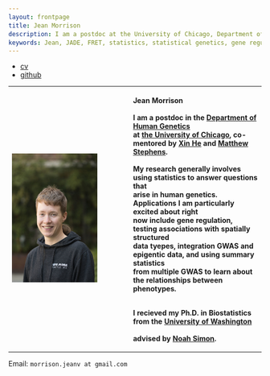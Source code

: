```yaml
---
layout: frontpage
title: Jean Morrison
description: I am a postdoc at the University of Chicago, Department of Human Genetics. My research is in statistical genetics. 
keywords: Jean, JADE, FRET, statistics, statistical genetics, gene regulation
---
```


<div class="navbar">
  <div class="navbar-inner">
      <ul class="nav">
          <li><a href="{{ BASE_PATH }}/assets/cv-jean.pdf">cv</a></li>
          <li><a href="https://github.com/jean997">github</a></li>
      </ul>
  </div>
</div>

<table class="wide">
<tr>
  <td class="left">
	<img src="pages/icons16/JeanMorrison.jpg" style="width: 75%; height: 30%" alt="my profile picture" title = "profile picture"/>
   </td>
  <td class="right">
  <br><b> Jean Morrison
  <br>
  <br> I am a postdoc in the <a href="http://www.genes.uchicago.edu">Department of 
	Human Genetics</a></br> 
	at <a href="http://www.uchicago.edu">the University of Chicago</a>,
 	co-mentored by <a href="http://xinhelab.org">Xin He</a> and
	<a href="http://stephenslab.uchicago.edu">Matthew Stephens</a>.
  <br>
  <br>My research generally involves using statistics to answer questions that 
  <br> arise in human genetics. Applications I am particularly excited about right 
  <br> now include gene regulation, testing associations with spatially structured 
  <br> data tyepes, integration GWAS and epigentic data, and using summary statistics 
  <br> from multiple GWAS to learn about the relationships between phenotypes.

  <br> I recieved my Ph.D. in Biostatistics from the <a href="https://www.biostat.washington.edu">University of Washington</a></br>
  <br>	advised by <a href="http://www.faculty.washington.edu/nrsimon/">Noah Simon</a>.
  </td>
</tr>
</table>

<div class="container">
  <div id = "hide_email">
	Email: <code>morrison.jeanv at gmail.com</code><br/>
  </div>
</div>
